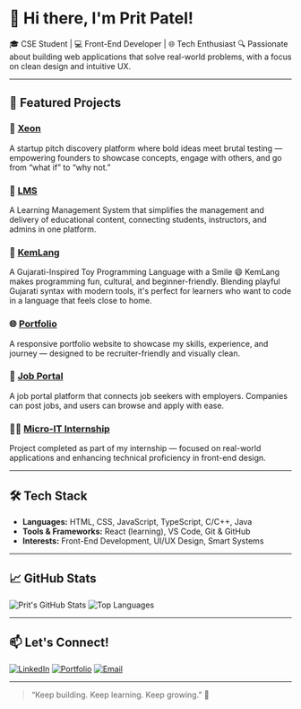 # 👋 Hi there, I'm Prit Patel!

🎓 CSE Student | 💻 Front-End Developer | 🌐 Tech Enthusiast
🔍 Passionate about building web applications that solve real-world problems, with a focus on clean design and intuitive UX.

---

## 🚀 Featured Projects

### 🚀 [Xeon](https://github.com/pritpatel2412/Xeon)

A startup pitch discovery platform where bold ideas meet brutal testing — empowering founders to showcase concepts, engage with others, and go from “what if” to “why not.”

### 📘 [LMS](https://github.com/Prit123456789/LMS)

A Learning Management System that simplifies the management and delivery of educational content, connecting students, instructors, and admins in one platform.

### 🧠 [KemLang](https://github.com/pritpatel2412/kemlang)

A Gujarati-Inspired Toy Programming Language with a Smile 😄
KemLang makes programming fun, cultural, and beginner-friendly. Blending playful Gujarati syntax with modern tools, it's perfect for learners who want to code in a language that feels close to home.

### 🌐 [Portfolio](https://github.com/pritpatel2412/Portfolio)

A responsive portfolio website to showcase my skills, experience, and journey — designed to be recruiter-friendly and visually clean.

### 💼 [Job Portal](https://github.com/pritpatel2412/jobportal)

A job portal platform that connects job seekers with employers. Companies can post jobs, and users can browse and apply with ease.

### 👨‍💻 [Micro-IT Internship](https://github.com/pritpatel2412/Micro-IT-Internship)

Project completed as part of my internship — focused on real-world applications and enhancing technical proficiency in front-end design.

---

## 🛠️ Tech Stack

* **Languages:** HTML, CSS, JavaScript, TypeScript, C/C++, Java
* **Tools & Frameworks:** React (learning), VS Code, Git & GitHub
* **Interests:** Front-End Development, UI/UX Design, Smart Systems

---

## 📈 GitHub Stats

![Prit's GitHub Stats](https://github-readme-stats.vercel.app/api?username=pritpatel2412\&show_icons=true\&theme=react)
![Top Languages](https://github-readme-stats.vercel.app/api/top-langs/?username=pritpatel2412\&layout=compact\&theme=react)

---

## 📫 Let's Connect!

[![LinkedIn](https://img.shields.io/badge/-LinkedIn-blue?style=flat-square\&logo=linkedin)](https://www.linkedin.com/in/prit-patel-904272307)
[![Portfolio](https://img.shields.io/badge/-Portfolio-darkgreen?style=flat-square\&logo=web)](https://prit-portfolio.onrender.com)
[![Email](https://img.shields.io/badge/-Email-c14438?style=flat-square\&logo=gmail\&logoColor=white)](mailto:pritptl2412@gmail.com)

---

> “Keep building. Keep learning. Keep growing.” 🌱
